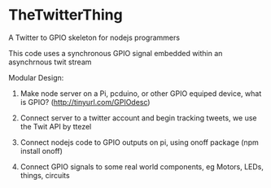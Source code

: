 # TheTwitterThing
A Twitter to GPIO skeleton for nodejs programmers

This code uses a synchronous GPIO signal embedded within an asynchrnous twit stream

Modular Design:
1. Make node server on a Pi, pcduino, or other GPIO equiped device, what is GPIO? (http://tinyurl.com/GPIOdesc)

2. Connect server to a twitter account and begin tracking tweets, we use the Twit API by ttezel 

3. Connect nodejs code to GPIO outputs on pi, using onoff package (npm install onoff)

4. Connect GPIO signals to some real world components, eg Motors, LEDs, things, circuits


